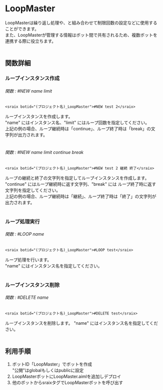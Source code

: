 # LoopMaster

LoopMasterは繰り返し処理や、<srai>と組み合わせて制限回数の設定などに使用することができます。  
また、LoopMasterが管理する情報はボット間で共有されるため、複数ボットを連携する際に役立ちます。  
<br/>
## 関数詳細
### ループインスタンス作成
###### 関数 : #NEW name limit
```
<sraix botid="(プロジェクト名)_LoopMaster">#NEW test 2</sraix>
```
ループインスタンスを作成します。  
"name" にはインスタンス名、"limit" にはループ回数を指定してください。  
上記の例の場合、ループ継続時は「continue」、ループ終了時は「break」の文字列が出力されます。  
<br/>
###### 関数 : #NEW name limit continue break
```
<sraix botid="(プロジェクト名)_LoopMaster">#NEW test 2 継続 終了</sraix>
```
ループの継続と終了の文字列を指定してループインスタンスを作成します。  
"continue" にはループ継続時に返す文字列、"break" には ループ終了時に返す文字列を指定してください。  
上記の例の場合、ループ継続時は「継続」、ループ終了時は「終了」の文字列が出力されます。  
<br/>
### ループ処理実行
###### 関数 : #LOOP name
```
<sraix botid="(プロジェクト名)_LoopMaster">#LOOP test</sraix>
```
ループ処理を行います。  
"name" にはインスタンス名を指定してください。  
<br/>
### ループインスタンス削除
###### 関数 : #DELETE name
```
<sraix botid="(プロジェクト名)_LoopMaster">#DELETE test</sraix>
```
ループインスタンスを削除します。
"name" にはインスタンス名を指定してください。  
<br/>
## 利用手順
1. ボットID「LoopMaster」でボットを作成  
   "公開"はglobalもしくはpublicに設定
2. LoopMasterボットにLoopMaster.aimlを追加しデプロイ
3. 他のボットからsraixタグでLoopMasterボットを呼び出す
